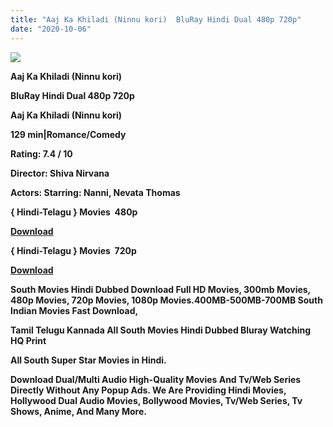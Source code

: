 ```yaml
---
title: "Aaj Ka Khiladi (Ninnu kori)  BluRay Hindi Dual 480p 720p"
date: "2020-10-06"
---
```


[**![](https://1.bp.blogspot.com/-FnN0ZQLkdGk/X2lvcZeZv-I/AAAAAAAAANo/AAJj9yLYw3QsfZ3qugG_lvgSdUJDh3feQCLcBGAsYHQ/s16000/nennukori.webp)**](https://1.bp.blogspot.com/-FnN0ZQLkdGk/X2lvcZeZv-I/AAAAAAAAANo/AAJj9yLYw3QsfZ3qugG_lvgSdUJDh3feQCLcBGAsYHQ/s554/nennukori.webp)

  

 **Aaj Ka Khiladi (Ninnu kori)** 

**BluRay Hindi Dual 480p 720p** 

**Aaj Ka Khiladi (Ninnu kori)** 

**129 min|Romance/Comedy**

**Rating: 7.4 / 10** 

**Director: Shiva Nirvana**

**Actors: Starring: Nanni, Nevata Thomas**

**{ Hindi-Telagu } Movies  480p**

[**Download**](https://earningkarlo.blogspot.com/2020/09/join-now.html#?o=cc2c1c0b3ad75b2de1532f05173e944b0ff8fc181ea095b02455f347516703c4b67974dc1832ca7659d45643bc1ea39360e96baa83ff4a6441e7b40f6907d800ab61e7251f575e06116f20acf11634d9f769157a7c9008b5da7e504abd6d220ae446ab7fad1d83f5d631e0c49303029ca2004b352ef1e39920a5530eee7a7d1e4964f6d1a2dda153)

**{ Hindi-Telagu } Movies  720p**

[**Download**](https://earningkarlo.blogspot.com/2020/02/real-pay-url-shortener-site-2020-earn.html#?o=7824f65f2659f51a544b5b5797d2c23fbbf80f83fc75f37ac0652a1b4ed489d7eb9a7f49931364bda6b59b337f594f19ef34fdc03d69d5d3440ddb23d6d740c94bff31f96e05e60a2c0df9a1209d89cb2477b0d1d1f57ede9a05e369b443a826c29fdc37b4e49a7e6f6188ec4f2d521716a7b52c171e0682b10ced69455220af703b57b800d54c86)

 **South Movies Hindi Dubbed Download Full HD Movies, 300mb Movies, 480p Movies, 720p Movies, 1080p Movies.400MB-500MB-700MB South Indian Movies Fast Download,**

**Tamil Telugu Kannada All South Movies Hindi Dubbed Bluray Watching HQ Print**

**All South Super Star Movies in Hindi.**

**Download Dual/Multi Audio High-Quality Movies And Tv/Web Series Directly Without Any Popup Ads. We Are Providing Hindi Movies, Hollywood Dual Audio Movies, Bollywood Movies, Tv/Web Series, Tv Shows, Anime, And Many More.**
